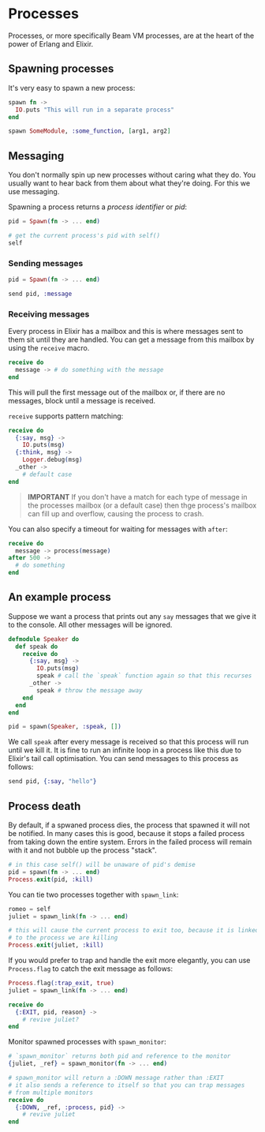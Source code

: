 # Processes
Processes, or more specifically Beam VM processes, are at the heart of the power of Erlang and Elixir.

## Spawning processes
It's very easy to spawn a new process:

```elixir
spawn fn ->
  IO.puts "This will run in a separate process"
end

spawn SomeModule, :some_function, [arg1, arg2]
```

## Messaging
You don't normally spin up new processes without caring what they do. You usually want to hear back from them about what they're doing. For this we use messaging.

Spawning a process returns a *process identifier* or *pid*:

```elixir
pid = Spawn(fn -> ... end)

# get the current process's pid with self()
self
```

### Sending messages

```elixir
pid = Spawn(fn -> ... end)

send pid, :message
```

### Receiving messages
Every process in Elixir has a mailbox and this is where messages sent to them sit until they are handled. You can get a message from this mailbox by using the `receive` macro.

```elixir
receive do
  message -> # do something with the message
end
```

This will pull the first message out of the mailbox or, if there are no messages, block until a message is received.

`receive` supports pattern matching:

```elixir
receive do
  {:say, msg} ->
    IO.puts(msg)
  {:think, msg} ->
    Logger.debug(msg)
  _other ->
    # default case
end
```

> **IMPORTANT**
> If you don't have a match for each type of message in the processes mailbox (or a default case) then thge process's mailbox can fill up and overflow, causing the process to crash.

You can also specify a timeout for waiting for messages with `after`:

```elixir
receive do
  message -> process(message)
after 500 ->
  # do something
end
```

## An example process
Suppose we want a process that prints out any `say` messages that we give it to the console. All other messages will be ignored.

```elixir
defmodule Speaker do
  def speak do
    receive do
      {:say, msg} ->
        IO.puts(msg)
        speak # call the `speak` function again so that this recurses
      _other ->
        speak # throw the message away
    end
  end
end

pid = spawn(Speaker, :speak, [])
```

We call `speak` after every message is received so that this process will run until we kill it. It is fine to run an infinite loop in a process like this due to Elixir's tail call optimisation. You can send messages to this process as follows:

```elixir
send pid, {:say, "hello"}
```

## Process death
By default, if a spwaned process dies, the process that spawned it will not be notified. In many cases this is good, because it stops a failed process from taking down the entire system. Errors in the failed process will remain with it and not bubble up the process "stack".

```elixir
# in this case self() will be unaware of pid's demise
pid = spawn(fn -> ... end)
Process.exit(pid, :kill)
```

You can tie two processes together with `spawn_link`:

```elixir
romeo = self
juliet = spawn_link(fn -> ... end)

# this will cause the current process to exit too, because it is linked
# to the process we are killing
Process.exit(juliet, :kill)
```

If you would prefer to trap and handle the exit more elegantly, you can use `Process.flag` to catch the exit message as follows:

```elixir
Process.flag(:trap_exit, true)
juliet = spawn_link(fn -> ... end)

receive do
  {:EXIT, pid, reason} ->
    # revive juliet?
end
```

Monitor spawned processes with `spawn_monitor`:

```elixir
# `spawn_monitor` returns both pid and reference to the monitor
{juliet, _ref} = spawn_monitor(fn -> ... end)

# spawn_monitor will return a :DOWN message rather than :EXIT
# it also sends a reference to itself so that you can trap messages
# from multiple monitors
receive do
  {:DOWN, _ref, :process, pid} ->
    # revive juliet
end
```